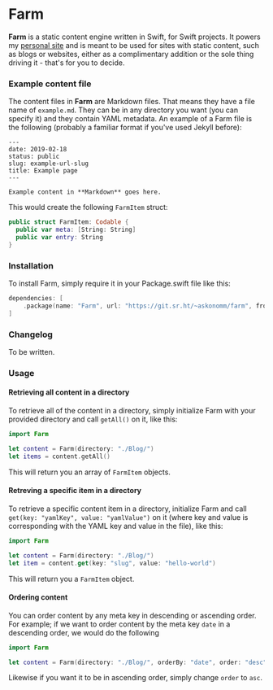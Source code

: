 # Farm

**Farm** is a static content engine written in Swift, for Swift projects. It powers my [personal site](https://askonomm.com) and is meant to be used for sites with static content, such as blogs or websites, either as a complimentary addition or the sole thing driving it - that's for you to decide.

### Example content file

The content files in **Farm** are Markdown files. That means they have a file name of `example.md`. They can be in any directory you want (you can specify it) and they contain YAML metadata. An example of a Farm file is the following (probably a familiar format if you've used Jekyll before):

```
---
date: 2019-02-18
status: public
slug: example-url-slug
title: Example page
---

Example content in **Markdown** goes here.
```

This would create the following `FarmItem` struct: 

```Swift
public struct FarmItem: Codable {
  public var meta: [String: String]
  public var entry: String
}
```

### Installation

To install Farm, simply require it in your Package.swift file like this:

```Swift
dependencies: [
    .package(name: "Farm", url: "https://git.sr.ht/~askonomm/farm", from: "1.0.1"),
]
```

### Changelog

To be written.

### Usage

#### Retrieving all content in a directory

To retrieve all of the content in a directory, simply initialize Farm with your provided directory and call `getAll()` on it, like this:

```Swift
import Farm

let content = Farm(directory: "./Blog/")
let items = content.getAll()
```

This will return you an array of `FarmItem` objects.

#### Retreving a specific item in a directory

To retrieve a specific content item in a directory, initialize Farm and call `get(key: "yamlKey", value: "yamlValue")` on it (where key and value is corresponding with the YAML key and value in the file), like this:

```Swift
import Farm

let content = Farm(directory: "./Blog/")
let item = content.get(key: "slug", value: "hello-world")
```

This will return you a `FarmItem` object.

#### Ordering content

You can order content by any meta key in descending or ascending order. For example; if we want to order content by the meta key `date` in a descending order, we would do the following

```Swift
import Farm

let content = Farm(directory: "./Blog/", orderBy: "date", order: "desc")
```

Likewise if you want it to be in ascending order, simply change `order` to `asc`. 
